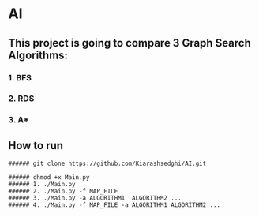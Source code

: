 # AI
## This project is going to compare 3 Graph Search Algorithms:
### 1. BFS
### 2. RDS
### 3. A*
## How to run
    ###### git clone https://github.com/Kiarashsedghi/AI.git
 
    ###### chmod +x Main.py
    ###### 1. ./Main.py 
    ###### 2. ./Main.py -f MAP_FILE
    ###### 3. ./Main.py -a ALGORITHM1  ALGORITHM2 ...
    ###### 4. ./Main.py -f MAP_FILE -a ALGORITHM1 ALGORITHM2 ...


